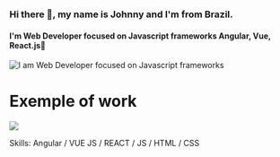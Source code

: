### Hi there 👋, my name is Johnny and I'm from Brazil.
#### I'm Web Developer focused on Javascript frameworks Angular, Vue, React.js🚀
![I am Web Developer focused on Javascript frameworks](https://media-exp2.licdn.com/dms/image/C4D16AQF7DBkLWUH05g/profile-displaybackgroundimage-shrink_200_800/0/1641707266779?e=1662595200&v=beta&t=81ZyqlpiSZYCTciZnYTQ2plrfnwh6Lg3YhSsuGU7oCk)

# Exemple of work
<img src="https://github.com/johnnydevsolutions/README.md/blob/main/20220706_170606.gif?raw=true">

Skills: Angular / VUE JS / REACT / JS / HTML / CSS
